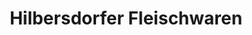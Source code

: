 ---
title: "Hilbersdorfer Fleischwaren"
url: /freiberg/hilbersdorfer-fleischwaren-meissner-gasse/
shop: Metzgerei
---